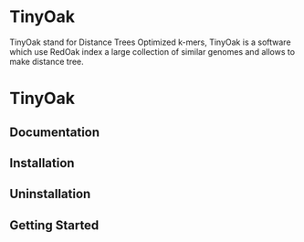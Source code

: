 # TinyOak
TinyOak stand for Distance Trees Optimized k-mers, TinyOak is a software which use RedOak index a large collection of similar genomes and allows to make distance tree.

TinyOak
===============================

## Documentation

## Installation

## Uninstallation

## Getting Started
